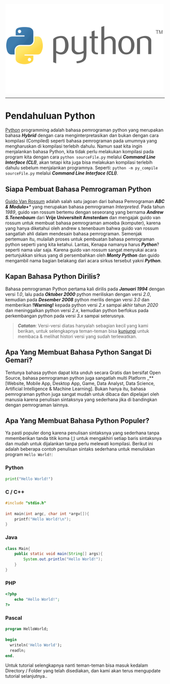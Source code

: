 <img src="Tutorials/Assets/python.png" width="500" align="center" />

-----------------------------------------------------

# Pendahuluan Python

[Python](https://python.org/) programming adalah bahasa pemrograman python yang merupakan bahasa  _**Hybrid**_ dengan cara menginterpretasikan dan bukan dengan cara kompilasi (Compiled) seperti bahasa pemrograman pada umumnya yang mengharuskan di kompilasi terlebih dahulu. Namun saat kita ingin menjalankan bahasa Python, kita tidak perlu melakukan kompilasi pada program kita dengan cara `python sourceFile.py` melalui _**Command Line Interface (CLI)**_, akan tetapi kita juga bisa melakukan kompilasi terlebih dahulu sebelum menjalankan programnya. Seperti: `python -m py_compile sourceFile.py` melalui _**Command Line Interface (CLI)**_.

## Siapa Pembuat Bahasa Pemrograman Python
[Guido Van Rossum](https://gvanrossum.github.io) adalah salah satu jagoan dari bahasa Pemrograman _**ABC & Modula+***_ yang merupakan bahasa pemrograman _Interpreted_. Pada tahun _1989_, guido van rossum bertemu dengan seseorang yang bernama _**Andrew S.Tenenbaum**_ dari **Vrije Universiteit Amsterdam** dan mengajak guido van rossum untuk membuat bahasa pemrograman amoeba (komputer), karena yang hanya diketahui oleh andrew s.tenenbaum bahwa guido van rossum sangatlah ahli dalam mendesain bahasa pemrograman. Semenjak pertemuan itu, mulailah proses untuk pembuatan bahasa pemrograman python seperti yang kita ketahui.
Lantas, Kenapa namanya harus _**Python**_? seperti nama ular saja. Karena guido van rossum sangat menyukai acara pertunjukkan sirkus yang di persembahkan oleh _**Monty Python**_ dan guido mengambil nama bagian belakang dari acara sirkus tersebut yakni _**Python**_.

## Kapan Bahasa Python Dirilis?
Bahasa pemrograman Python pertama kali dirilis pada _**Januari 1994**_ dengan versi _1.0_, lalu pada _**Oktober 2000**_ python meriliskan dengan versi _2.0_, kemudian pada _**Desember 2008**_ python merilis dengan versi _3.0_ dan memberikan **!Warning!** kepada python versi _2.x_ sampai akhir tahun _2020_ dan meninggalkan python versi _2.x_, kemudian python berfokus pada perkembangan python pada versi _3.x_ sampai seterusnya.

> _**Catatan**_: Versi-versi diatas hanyalah sebagian kecil yang kami berikan, untuk selengkapnya teman-teman bisa [kunjungi](https://www.python.org/doc/versions/) untuk membaca & melihat histori versi yang sudah terlewatkan.

## Apa Yang Membuat Bahasa Python Sangat Di Gemari?
Tentunya bahasa python dapat kita unduh secara Gratis dan bersifat Open Source, bahasa pemrograman python juga sangatlah multi Platform _**[Website, Mobile App, Desktop App, Game, Data Analyst, Data Science, Artificial Intelligence & Machine Learning]. Bukan hanya itu, bahasa pemrograman python juga sangat mudah untuk dibaca dan dipelajari oleh manusia karena penulisan sintaksnya yang sederhana jika di bandingkan dengan pemrograman lainnya.

## Apa Yang Membuat Bahasa Python Populer?
Ya pasti populer dong karena penulisan sintaksnya yang sederhana tanpa mmemberikan tanda titik koma (;) untuk mengakhiri setiap baris sintaksnya dan mudah untuk dijalankan tanpa perlu melewati kompilasi. Berikut ini adalah beberapa contoh penulisan sintaks sederhana untuk menuliskan program `Hello World!`:

### Python
```python
print("Hello World!")
```
### C / C++
```cpp
#include "stdio.h"

int main(int argc, char int *argv[]){
    printf("Hello World!\n");
}
```
### Java
```java
class Main{
    public static void main(String[] args){
        System.out.println("Hello World!");
    }
}
```
### PHP
```php
<?php
    echo "Hello World!";
?>
```
### Pascal
```pascal
program HelloWorld;

begin
  writeln('Hello World');
  readln;
end.
```

Untuk tutorial selengkapnya nanti teman-teman bisa masuk kedalam Directory / Folder yang telah disediakan, dan kami akan terus mengupdate tutorial selanjutnya..